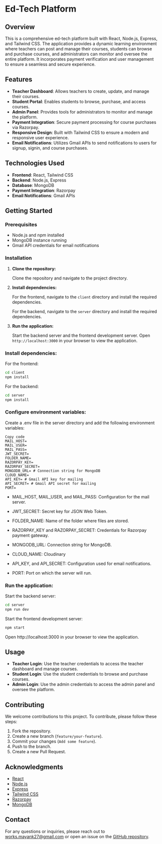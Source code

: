 # Ed-Tech Platform

## Overview

This is a comprehensive ed-tech platform built with React, Node.js, Express, and Tailwind CSS. The application provides a dynamic learning environment where teachers can post and manage their courses, students can browse and purchase courses, and administrators can monitor and oversee the entire platform. It incorporates payment verification and user management to ensure a seamless and secure experience.

## Features

- **Teacher Dashboard**: Allows teachers to create, update, and manage their courses.
- **Student Portal**: Enables students to browse, purchase, and access courses.
- **Admin Panel**: Provides tools for administrators to monitor and manage the platform.
- **Payment Integration**: Secure payment processing for course purchases via Razorpay.
- **Responsive Design**: Built with Tailwind CSS to ensure a modern and responsive user experience.
- **Email Notifications**: Utilizes Gmail APIs to send notifications to users for signup, signin, and course purchases.

## Technologies Used

- **Frontend**: React, Tailwind CSS
- **Backend**: Node.js, Express
- **Database**: MongoDB
- **Payment Integration**: Razorpay
- **Email Notifications**: Gmail APIs

## Getting Started

### Prerequisites

- Node.js and npm installed
- MongoDB instance running
- Gmail API credentials for email notifications

### Installation

1. **Clone the repository:**

   Clone the repository and navigate to the project directory.

2. **Install dependencies:**

   For the frontend, navigate to the `client` directory and install the required dependencies.

   For the backend, navigate to the `server` directory and install the required dependencies.

3. **Run the application:**

   Start the backend server and the frontend development server. Open `http://localhost:3000` in your browser to view the application.


### Install dependencies:

For the frontend:
``` bash
cd client
npm install
```

For the backend:
```bash
cd server
npm install
```

### Configure environment variables:

Create a .env file in the server directory and add the following environment variables:

```env
Copy code
MAIL_HOST=
MAIL_USER=
MAIL_PASS=
JWT_SECRET=
FOLDER_NAME=
RAZORPAY_KEY=
RAZORPAY_SECRET=
MONGODB_URL= # Connection string for MongoDB
CLOUD_NAME=
API_KEY= # Gmail API key for mailing
API_SECRET= # Gmail API secret for mailing
PORT=
```


 - MAIL_HOST, MAIL_USER, and MAIL_PASS: Configuration for the mail server.

 - JWT_SECRET: Secret key for JSON Web Token.

 - FOLDER_NAME: Name of the folder where files are stored.

 - RAZORPAY_KEY and RAZORPAY_SECRET: Credentials for Razorpay payment gateway.

 - MONGODB_URL: Connection string for MongoDB.

 - CLOUD_NAME: Cloudinary 
 
 - API_KEY, and API_SECRET: Configuration used for email notifications.

 - PORT: Port on which the server will run.

### Run the application:

Start the backend server:

```bash
cd server
npm run dev
```

Start the frontend development server:

```bash
npm start
```

Open http://localhost:3000 in your browser to view the application.


## Usage

- **Teacher Login**: Use the teacher credentials to access the teacher dashboard and manage courses.
- **Student Login**: Use the student credentials to browse and purchase courses.
- **Admin Login**: Use the admin credentials to access the admin panel and oversee the platform.

## Contributing

We welcome contributions to this project. To contribute, please follow these steps:

1. Fork the repository.
2. Create a new branch (`feature/your-feature`).
3. Commit your changes (`Add some feature`).
4. Push to the branch.
5. Create a new Pull Request.

## Acknowledgments

- [React](https://reactjs.org/)
- [Node.js](https://nodejs.org/)
- [Express](https://expressjs.com/)
- [Tailwind CSS](https://tailwindcss.com/)
- [Razorpay](https://razorpay.com/)
- [MongoDB](https://www.mongodb.com/)

## Contact

For any questions or inquiries, please reach out to works.mayank27@gmail.com or open an issue on the [GitHub repository](https://github.com/Bansal0527/Ed-tech-project-).
